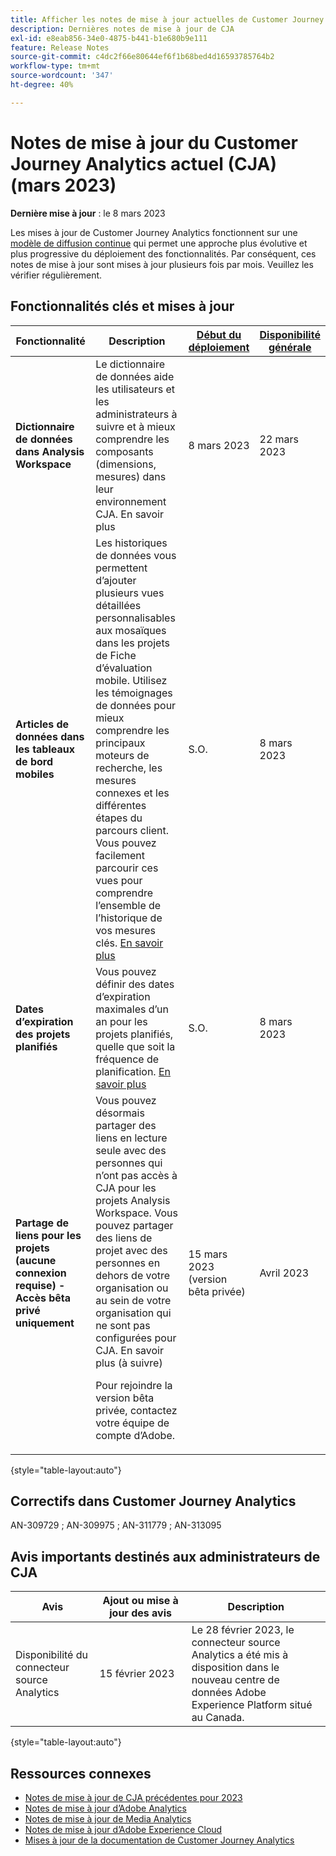 ```yaml
---
title: Afficher les notes de mise à jour actuelles de Customer Journey Analytics
description: Dernières notes de mise à jour de CJA
exl-id: e8eab856-34e0-4875-b441-b1e680b9e111
feature: Release Notes
source-git-commit: c4dc2f66e80644ef6f1b68bed4d16593785764b2
workflow-type: tm+mt
source-wordcount: '347'
ht-degree: 40%

---
```


# Notes de mise à jour du Customer Journey Analytics actuel (CJA) (mars 2023)

**Dernière mise à jour** : le 8 mars 2023

Les mises à jour de Customer Journey Analytics fonctionnent sur une [modèle de diffusion continue](releases.md) qui permet une approche plus évolutive et plus progressive du déploiement des fonctionnalités. Par conséquent, ces notes de mise à jour sont mises à jour plusieurs fois par mois. Veuillez les vérifier régulièrement.

## Fonctionnalités clés et mises à jour

| Fonctionnalité | Description | [Début du déploiement](/help/release-notes/releases.md) | [Disponibilité générale](/help/release-notes/releases.md) |
| ----------- | ---------- | ----- | --- |
| **Dictionnaire de données dans Analysis Workspace** | Le dictionnaire de données aide les utilisateurs et les administrateurs à suivre et à mieux comprendre les composants (dimensions, mesures) dans leur environnement CJA. En savoir plus | 8 mars 2023 | 22 mars 2023 |
| **Articles de données dans les tableaux de bord mobiles** | Les historiques de données vous permettent d’ajouter plusieurs vues détaillées personnalisables aux mosaïques dans les projets de Fiche d’évaluation mobile. Utilisez les témoignages de données pour mieux comprendre les principaux moteurs de recherche, les mesures connexes et les différentes étapes du parcours client. Vous pouvez facilement parcourir ces vues pour comprendre l’ensemble de l’historique de vos mesures clés. [En savoir plus](/help/mobile-app/create-scorecard.md#create-data-story) | S.O. | 8 mars 2023 |
| **Dates d’expiration des projets planifiés** | Vous pouvez définir des dates d’expiration maximales d’un an pour les projets planifiés, quelle que soit la fréquence de planification. [En savoir plus](/help/analysis-workspace/curate-share/t-schedule-report.md) | S.O. | 8 mars 2023 |
| **Partage de liens pour les projets (aucune connexion requise) - Accès bêta privé uniquement** | Vous pouvez désormais partager des liens en lecture seule avec des personnes qui n’ont pas accès à CJA pour les projets Analysis Workspace. Vous pouvez partager des liens de projet avec des personnes en dehors de votre organisation ou au sein de votre organisation qui ne sont pas configurées pour CJA. En savoir plus (à suivre)<p>Pour rejoindre la version bêta privée, contactez votre équipe de compte d’Adobe. | 15 mars 2023 (version bêta privée) | Avril 2023 |

{style="table-layout:auto"}

## Correctifs dans Customer Journey Analytics

AN-309729 ; AN-309975 ; AN-311779 ; AN-313095

## Avis importants destinés aux administrateurs de CJA

| Avis | Ajout ou mise à jour des avis | Description |
| --- | --- | --- |
| Disponibilité du connecteur source Analytics | 15 février 2023 | Le 28 février 2023, le connecteur source Analytics a été mis à disposition dans le nouveau centre de données Adobe Experience Platform situé au Canada. |

{style="table-layout:auto"}

## Ressources connexes

* [Notes de mise à jour de CJA précédentes pour 2023](/help/release-notes/2023.md)
* [Notes de mise à jour d’Adobe Analytics](https://experienceleague.adobe.com/docs/analytics/release-notes/latest.html?lang=fr)
* [Notes de mise à jour de Media Analytics](https://experienceleague.adobe.com/docs/media-analytics/using/additional-resources/release-notes.html?lang=fr)
* [Notes de mise à jour d’Adobe Experience Cloud](https://experienceleague.adobe.com/docs/release-notes/experience-cloud/current.html?lang=fr)
* [Mises à jour de la documentation de Customer Journey Analytics](/help/release-notes/doc-changes.md)
